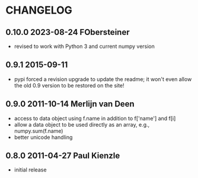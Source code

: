 # CHANGELOG

## 0.10.0 2023-08-24 FObersteiner

- revised to work with Python 3 and current numpy version

## 0.9.1 2015-09-11

- pypi forced a revision upgrade to update the readme; it won't even allow
  the old 0.9 version to be restored on the site!

## 0.9.0 2011-10-14 Merlijn van Deen

- access to data object using f.name in addition to f['name'] and f[i]
- allow a data object to be used directly as an array, e.g., numpy.sum(f.name)
- better unicode handling

## 0.8.0 2011-04-27 Paul Kienzle

- initial release
